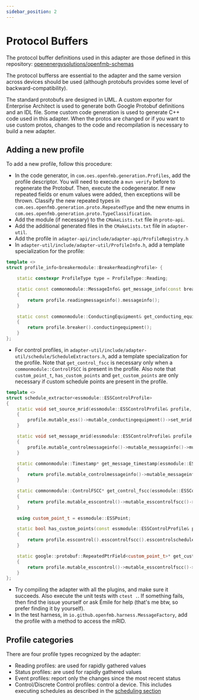 ```yaml
---
sidebar_position: 2
---
```


# Protocol Buffers

The protocol buffer definitions used in this adapter are those defined in this repository:
[openenergysolutions/openfmb-schemas](https://github.com/openenergysolutions/openfmb-schemas)

The protocol bufferss are essential to the adapter and the same version across devices
should be used (although protobufs provides some level of
backward-compatibility).

The standard protobufs are designed in UML. A custom exporter for Enterprise
Architect is used to generate both Google Protobuf definitions and an IDL file.
Some custom code generation is used to generate C++ code used in this adapter.
When the protos are changed or if you want to use custom protos, changes to the
code and recompilation is necessary to build a new adapter.

## Adding a new profile

To add a new profile, follow this procedure:

- In the code generator, in `com.oes.openfmb.generation.Profiles`, add the
  profile descriptor. You will need to execute a `mvn verify` before to
  regenerate the Protobuf. Then, execute the codegenerator. If new repeated
  fields or enum values were added, then exceptions will be thrown. Classify the
  new repeated types in `com.oes.openfmb.generation.proto.RepeatedType` and the
  new enums in `com.oes.openfmb.generation.proto.TypeClassification`.
- Add the module (if necessary) to the `CMakeLists.txt` file in `proto-api`.
- Add the additional generated files in the `CMakeLists.txt` file in
  `adapter-util`.
- Add the profile in `adapter-api/include/adapter-api/ProfileRegistry.h`
- In `adapter-util/include/adapter-util/ProfileInfo.h`, add a template
  specialization for the profile:
```cpp
template <>
struct profile_info<breakermodule::BreakerReadingProfile> {

    static constexpr ProfileType type = ProfileType::Reading;

    static const commonmodule::MessageInfo& get_message_info(const breakermodule::BreakerReadingProfile& profile)
    {
        return profile.readingmessageinfo().messageinfo();
    }

    static const commonmodule::ConductingEquipment& get_conducting_equip(const breakermodule::BreakerReadingProfile& profile)
    {
        return profile.breaker().conductingequipment();
    }
};
```
- For control profiles, in
  `adapter-util/include/adapter-util/schedule/ScheduleExtractors.h`, add a
  template specialization for the profile. Note that `get_control_fscc` is
  necessary only when a `commonmodule::ControlFSCC` is present in the profile.
  Also note that `custom_point_t`, `has_custom_points` and `get_custom_points`
  are only necessary if custom schedule points are present in the profile.
```cpp
template <>
struct schedule_extractor<essmodule::ESSControlProfile>
{
    static void set_source_mrid(essmodule::ESSControlProfile& profile, const std::string& mrid)
    {
        profile.mutable_ess()->mutable_conductingequipment()->set_mrid(mrid);
    }

    static void set_message_mrid(essmodule::ESSControlProfile& profile, const std::string& mrid)
    {
        profile.mutable_controlmessageinfo()->mutable_messageinfo()->mutable_identifiedobject()->mutable_mrid()->set_value(mrid);
    }

    static commonmodule::Timestamp* get_message_timestamp(essmodule::ESSControlProfile& profile)
    {
        return profile.mutable_controlmessageinfo()->mutable_messageinfo()->mutable_messagetimestamp();
    }

    static commonmodule::ControlFSCC* get_control_fscc(essmodule::ESSControlProfile& profile)
    {
        return profile.mutable_esscontrol()->mutable_esscontrolfscc()->mutable_controlfscc();
    }

    using custom_point_t = essmodule::ESSPoint;

    static bool has_custom_points(const essmodule::ESSControlProfile& profile)
    {
        return profile.esscontrol().esscontrolfscc().esscontrolschedulefsch().has_valdcsg();
    }

    static google::protobuf::RepeatedPtrField<custom_point_t>* get_custom_points(essmodule::ESSControlProfile& profile)
    {
        return profile.mutable_esscontrol()->mutable_esscontrolfscc()->mutable_esscontrolschedulefsch()->mutable_valdcsg()->mutable_crvpts();
    }
};
```
- Try compiling the adapter with all the plugins, and make sure it succeeds.
  Also execute the unit tests with `ctest .`. If something fails, then find the
  issue yourself or ask Émile for help (that's me btw, so prefer finding it by
  yourself).
- In the test harness, in `io.github.openfmb.harness.MessageFactory`, add the
  profile with a method to access the mRID.

## Profile categories

There are four profile types recognized by the adapter:

- Reading profiles: are used for rapidly gathered values
- Status profiles: are used for rapidly gathered values
- Event profiles: report only the changes since the most recent status
- Control/Discrete Control profiles: control a device. This includes executing
  schedules as described in the [scheduling section](misc/scheduling.md)

